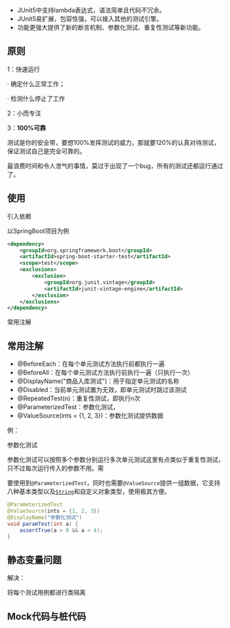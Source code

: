 - JUnit5中支持lambda表达式，语法简单且代码不冗余。
- JUnit5易扩展，包容性强，可以接入其他的测试引擎。
- 功能更强大提供了新的断言机制、参数化测试、重复性测试等新功能。

## 原则

1：快速运行

· 确定什么正常工作；

· 检测什么停止了工作

2：小而专注

3：**100%可靠**

测试是你的安全带，要想100%发挥测试的威力，那就要120%的认真对待测试，保证测试自己是完全可靠的。

最浪费时间和令人泄气的事情，莫过于出现了一个bug，所有的测试还都运行通过了。

## 使用

引入依赖

以SpringBoot项目为例

```xml
<dependency>
    <groupId>org.springframework.boot</groupId>
    <artifactId>spring-boot-starter-test</artifactId>
    <scope>test</scope>
    <exclusions>
        <exclusion>
            <groupId>org.junit.vintage</groupId>
            <artifactId>junit-vintage-engine</artifactId>
        </exclusion>
    </exclusions>
</dependency>
```

常用注解

## 常用注解

- @BeforeEach：在每个单元测试方法执行前都执行一遍
- @BeforeAll：在每个单元测试方法执行前执行一遍（只执行一次）
- @DisplayName("商品入库测试")：用于指定单元测试的名称
- @Disabled：当前单元测试置为无效，即单元测试时跳过该测试
- @RepeatedTest(n)：重复性测试，即执行n次
- @ParameterizedTest：参数化测试，
- @ValueSource(ints = {1, 2, 3})：参数化测试提供数据



例：

参数化测试

参数化测试可以按照多个参数分别运行多次单元测试这里有点类似于重复性测试，只不过每次运行传入的参数不用。需

要使用到`@ParameterizedTest`，同时也需要`@ValueSource`提供一组数据，它支持八种基本类型以及[`String`](http://mp.weixin.qq.com/s?__biz=MzI3ODcxMzQzMw==&mid=2247516217&idx=3&sn=503a783cbfcd939966ab64c312d34bed&chksm=eb50050fdc278c19e8fa759d342ddaf1174a0050b5e21497eddea7155e0981c1952685edf03b&scene=21#wechat_redirect)和自定义对象类型，使用极其方便。

```java
@ParameterizedTest
@ValueSource(ints = {1, 2, 3})
@DisplayName("参数化测试")
void paramTest(int a) {
    assertTrue(a > 0 && a < 4);
}
```

## 静态变量问题

解决：

将每个测试用例都进行类隔离



## Mock代码与桩代码